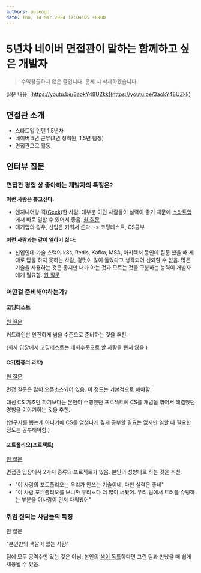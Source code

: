 ```yaml
---
authors: puleugo
date: Thu, 14 Mar 2024 17:04:05 +0900
---
```


# 5년차 네이버 면접관이 말하는 함께하고 싶은 개발자

> 수익창출하지 않은 글입니다. 문제 시 삭제하겠습니다.

질문 내용: [https://youtu.be/3aokY48UZkk](https://youtu.be/3aokY48UZkk)

## 면접관 소개

* 스타트업 인턴 1.5년차
* 네이버 5년 근무(3년 정직원, 1.5년 팀장)
* 면접관으로 활동

## 인터뷰 질문

### 면접관 경험 상 좋아하는 개발자의 특징은?

**이런 사람은 뽑고싶다:**

* 엔지니어랑 긱([Geek](https://namu.wiki/w/%EA%B8%B1))한 사람. 대부분 이런 사람들이 실력이 좋기 때문에 <u>스타트업</u>에서 바로 일할 수 있어서 좋음. [원 질문](https://youtu.be/3aokY48UZkk?si=r_dKyvNRy729r5C6&t=332)
* 대기업의 경우, 신입은 키워서 쓴다. -> 코딩테스트, CS공부

**이런 사람과는 같이 일하기 싫다:**

* 신입인데 가술 스택이 k8s, Redis, Kafka, MSA, 아키텍처 등인데 질문 했을 때 제대로 답을 하지 못하는 사람, 겉멋이 많이 들었다고 생각되어 신뢰할 수 없음. 많은 기술을 사용하는 것은 좋지만 내가 아는 것과 모르는 것을 구분하는 능력이 개발자에게 필요함. [원 질문](https://youtu.be/3aokY48UZkk?si=hbi17FOKjHRLoaoI&t=174)

### 어떤걸 준비해야하는가?

#### 코딩테스트

[원 질문](https://www.youtube.com/watch?v=3aokY48UZkk&t=528s)

커트라인만 안전하게 넘을 수준으로 준비하는 것을 추천.

(회사 입장에서 코딩테스트는 대회수준으로 할 사람을 뽑지 않음.)

#### CS(컴퓨터 과학)

[원 질문](https://www.youtube.com/watch?v=3aokY48UZkk&t=620s)

면접 질문은 많이 오픈소스되어 있음. 이 정도는 기본적으로 해야함.

대신 CS 기초만 파기보다는 본인이 수행했던 프로젝트에 CS를 개념을 엮어서 해결했던 경험을 이야기하는 것을 추천.

(연구자를 뽑는게 아니기에 CS를 엄청나게 깊게 공부할 필요는 없지만 일할 때 필요한 정도는 공부해야함.)

#### 포트폴리오(프로젝트)

[원 질문](https://www.youtube.com/watch?v=3aokY48UZkk&t=812s)

면접관 입장에서 2가지 종류의 프로젝트가 있음. 본인의 성향대로 하는 것을 추천.

* "이 사람의 포트폴리오는 우리가 안쓰는 기술이네, 다만 실력은 좋네"
* "이 사람 포트폴리오를 보니까 우리보다 더 많이 써봤어. 우리 팀에서 트러블 슈팅하는 부분을 이사람이 먼저 다뤄봤어"

### 취업 잘되는 사람들의 특징

원 질문

"본인만의 색깔이 있는 사람"

팀에 모두 공격수만 있는 것은 아님. 본인의 <u>색이 독특</u>하다면 그런 팀과 만났을 때 쉽게 채용될 수 있음.

